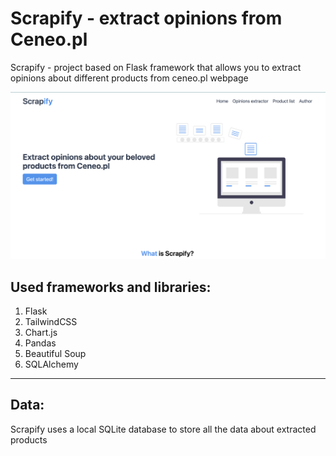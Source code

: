 # Scrapify - extract opinions from Ceneo.pl

Scrapify - project based on Flask framework that allows you to extract opinions about different products from ceneo.pl webpage

![Homepage](https://github.com/markiianholovchak/ceneo-webscrapper/blob/media/home.png)

## Used frameworks and libraries:

1. Flask
2. TailwindCSS
3. Chart.js
4. Pandas
5. Beautiful Soup
6. SQLAlchemy

---

## Data:

Scrapify uses a local SQLite database to store all the data about extracted products
